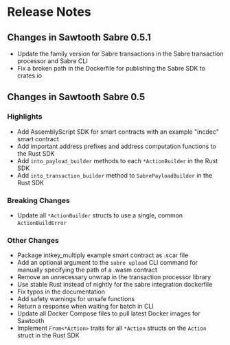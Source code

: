 # Release Notes

## Changes in Sawtooth Sabre 0.5.1

* Update the family version for Sabre transactions in the Sabre transaction
  processor and Sabre CLI
* Fix a broken path in the Dockerfile for publishing the Sabre SDK to crates.io

## Changes in Sawtooth Sabre 0.5

### Highlights

* Add AssemblyScript SDK for smart contracts with an example "incdec" smart
  contract
* Add important address prefixes and address computation functions to the Rust
  SDK
* Add `into_payload_builder` methods to each `*ActionBuilder` in the Rust SDK
* Add `into_transaction_builder` method to `SabrePayloadBuilder` in the Rust SDK

### Breaking Changes

* Update all `*ActionBuilder` structs to use a single, common `ActionBuildError`

### Other Changes
* Package intkey_multiply example smart contract as .scar file
* Add an optional argument to the `sabre upload` CLI command for manually
  specifying the path of a .wasm contract
* Remove an unnecessary unwrap in the transaction processor library
* Use stable Rust instead of nightly for the sabre integration dockerfile
* Fix typos in the documentation
* Add safety warnings for unsafe functions
* Return a response when waiting for batch in CLI
* Update all Docker Compose files to pull latest Docker images for Sawtooth
* Implement `From<*Action>` traits for all `*Action` structs on the `Action`
  struct in the Rust SDK
